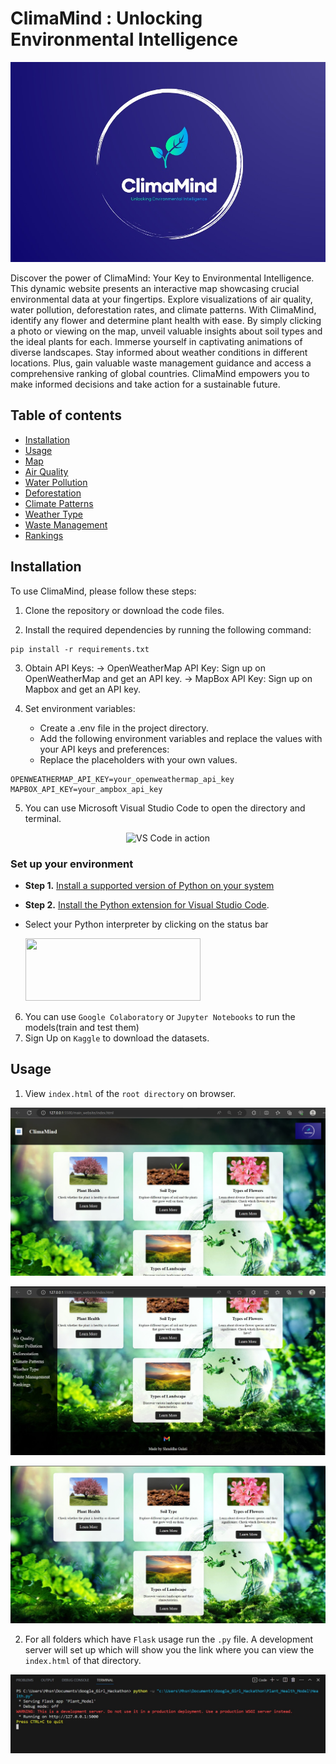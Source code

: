 # ClimaMind : Unlocking Environmental Intelligence

<p align="center">
  <img alt="logo" src=ClimaMind_Logo.jpeg">
</p>


Discover the power of ClimaMind: Your Key to Environmental Intelligence. This dynamic website presents an interactive map showcasing crucial environmental data at your fingertips. Explore visualizations of air quality, water pollution, deforestation rates, and climate patterns. With ClimaMind, identify any flower and determine plant health with ease. By simply clicking a photo or viewing on the map, unveil valuable insights about soil types and the ideal plants for each. Immerse yourself in captivating animations of diverse landscapes. Stay informed about weather conditions in different locations. Plus, gain valuable waste management guidance and access a comprehensive ranking of global countries. ClimaMind empowers you to make informed decisions and take action for a sustainable future.

## Table of contents

- [Installation](#installation)
- [Usage](#usage)
- [Map](#map)
- [Air Quality](#air-quality)
- [Water Pollution](#water-pollution)
- [Deforestation](#deforestation-rates)
- [Climate Patterns](#climate-patterns)
- [Weather Type](#weather-type)
- [Waste Management](#waste-management)
- [Rankings](#rankings)

## Installation

To use ClimaMind, please follow these steps:

1. Clone the repository or download the code files.

2. Install the required dependencies by running the following command:

```shell
pip install -r requirements.txt
```
3. Obtain API Keys:
   -> OpenWeatherMap API Key: Sign up on OpenWeatherMap and get an API key.
   -> MapBox API Key: Sign up on Mapbox and get an API key.

5. Set environment variables:
   * Create a .env file in the project directory.
   * Add the following environment variables and replace the values with your API keys and preferences:
   * Replace the placeholders with your own values.
   
```plaintext
OPENWEATHERMAP_API_KEY=your_openweathermap_api_key
MAPBOX_API_KEY=your_ampbox_api_key
```

5. You can use Microsoft Visual Studio Code to open the directory and terminal.

<p align="center">
  <img alt="VS Code in action" src="https://user-images.githubusercontent.com/35271042/118224532-3842c400-b438-11eb-923d-a5f66fa6785a.png">
</p>



### Set up your environment

-   **Step 1.** [Install a supported version of Python on your system](https://code.visualstudio.com/docs/python/python-tutorial#_prerequisites) 
-   **Step 2.** [Install the Python extension for Visual Studio Code](https://code.visualstudio.com/docs/editor/extension-gallery).

-   Select your Python interpreter by clicking on the status bar

     <img src=https://raw.githubusercontent.com/microsoft/vscode-python/main/images/InterpreterSelectionZoom.gif width=280 height=100>


6. You can use `Google Colaboratory` or `Jupyter Notebooks` to run the models(train and test them)
7. Sign Up on `Kaggle` to download the datasets. 


## Usage

1. View `index.html` of the `root directory` on browser.

<p align="center">
  <img alt="img" src=screenshots/main_page1.jpg>
</p>

<p align="center">
  <img alt="img" src=screenshots/main_page2.jpg>
</p>

<p align="center">
  <img alt="img" src=screenshots/main_page3.jpg>
</p>


2. For all folders which have `Flask` usage run the `.py` file. A development server will set up which will show you the link where you can view the `index.html` of that directory.

<p align="center">
  <img alt="img" src=screenshots/terminal_flask.jpg>
</p>
